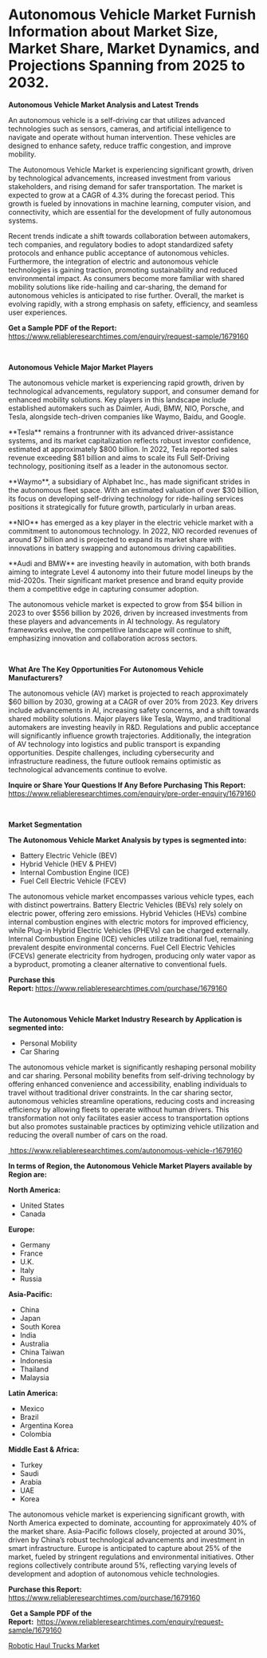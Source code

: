 <p><h1>Autonomous Vehicle Market Furnish Information about Market Size, Market Share, Market Dynamics, and Projections Spanning from 2025 to 2032.</h1></p><p><strong>Autonomous Vehicle Market Analysis and Latest Trends</strong></p>
<p><p>An autonomous vehicle is a self-driving car that utilizes advanced technologies such as sensors, cameras, and artificial intelligence to navigate and operate without human intervention. These vehicles are designed to enhance safety, reduce traffic congestion, and improve mobility.</p><p>The Autonomous Vehicle Market is experiencing significant growth, driven by technological advancements, increased investment from various stakeholders, and rising demand for safer transportation. The market is expected to grow at a CAGR of 4.3% during the forecast period. This growth is fueled by innovations in machine learning, computer vision, and connectivity, which are essential for the development of fully autonomous systems.</p><p>Recent trends indicate a shift towards collaboration between automakers, tech companies, and regulatory bodies to adopt standardized safety protocols and enhance public acceptance of autonomous vehicles. Furthermore, the integration of electric and autonomous vehicle technologies is gaining traction, promoting sustainability and reduced environmental impact. As consumers become more familiar with shared mobility solutions like ride-hailing and car-sharing, the demand for autonomous vehicles is anticipated to rise further. Overall, the market is evolving rapidly, with a strong emphasis on safety, efficiency, and seamless user experiences.</p></p>
<p><strong>Get a Sample PDF of the Report:&nbsp;</strong> <a href="https://www.reliableresearchtimes.com/enquiry/request-sample/1679160?utm_campaign=2267&utm_medium=2&utm_source=Github&utm_content=ia&utm_term=24032025&utm_id=autonomous-vehicle">https://www.reliableresearchtimes.com/enquiry/request-sample/1679160</a></p>
<p>&nbsp;</p>
<p><strong>Autonomous Vehicle Major Market Players</strong></p>
<p><p>The autonomous vehicle market is experiencing rapid growth, driven by technological advancements, regulatory support, and consumer demand for enhanced mobility solutions. Key players in this landscape include established automakers such as Daimler, Audi, BMW, NIO, Porsche, and Tesla, alongside tech-driven companies like Waymo, Baidu, and Google.</p><p>**Tesla** remains a frontrunner with its advanced driver-assistance systems, and its market capitalization reflects robust investor confidence, estimated at approximately $800 billion. In 2022, Tesla reported sales revenue exceeding $81 billion and aims to scale its Full Self-Driving technology, positioning itself as a leader in the autonomous sector.</p><p>**Waymo**, a subsidiary of Alphabet Inc., has made significant strides in the autonomous fleet space. With an estimated valuation of over $30 billion, its focus on developing self-driving technology for ride-hailing services positions it strategically for future growth, particularly in urban areas.</p><p>**NIO** has emerged as a key player in the electric vehicle market with a commitment to autonomous technology. In 2022, NIO recorded revenues of around $7 billion and is projected to expand its market share with innovations in battery swapping and autonomous driving capabilities.</p><p>**Audi and BMW** are investing heavily in automation, with both brands aiming to integrate Level 4 autonomy into their future model lineups by the mid-2020s. Their significant market presence and brand equity provide them a competitive edge in capturing consumer adoption.</p><p>The autonomous vehicle market is expected to grow from $54 billion in 2023 to over $556 billion by 2026, driven by increased investments from these players and advancements in AI technology. As regulatory frameworks evolve, the competitive landscape will continue to shift, emphasizing innovation and collaboration across sectors.</p></p>
<p>&nbsp;</p>
<p><strong>What Are The Key Opportunities For Autonomous Vehicle Manufacturers?</strong></p>
<p><p>The autonomous vehicle (AV) market is projected to reach approximately $60 billion by 2030, growing at a CAGR of over 20% from 2023. Key drivers include advancements in AI, increasing safety concerns, and a shift towards shared mobility solutions. Major players like Tesla, Waymo, and traditional automakers are investing heavily in R&D. Regulations and public acceptance will significantly influence growth trajectories. Additionally, the integration of AV technology into logistics and public transport is expanding opportunities. Despite challenges, including cybersecurity and infrastructure readiness, the future outlook remains optimistic as technological advancements continue to evolve.</p></p>
<p><strong>Inquire or Share Your Questions If Any Before Purchasing This Report:</strong> <a href="https://www.reliableresearchtimes.com/enquiry/pre-order-enquiry/1679160?utm_campaign=2267&utm_medium=2&utm_source=Github&utm_content=ia&utm_term=24032025&utm_id=autonomous-vehicle">https://www.reliableresearchtimes.com/enquiry/pre-order-enquiry/1679160</a></p>
<p>&nbsp;</p>
<p><strong>Market Segmentation</strong></p>
<p><strong>The Autonomous Vehicle Market Analysis by types is segmented into:</strong></p>
<p><ul><li>Battery Electric Vehicle (BEV)</li><li>Hybrid Vehicle (HEV & PHEV)</li><li>Internal Combustion Engine (ICE)</li><li>Fuel Cell Electric Vehicle (FCEV)</li></ul></p>
<p><p>The autonomous vehicle market encompasses various vehicle types, each with distinct powertrains. Battery Electric Vehicles (BEVs) rely solely on electric power, offering zero emissions. Hybrid Vehicles (HEVs) combine internal combustion engines with electric motors for improved efficiency, while Plug-in Hybrid Electric Vehicles (PHEVs) can be charged externally. Internal Combustion Engine (ICE) vehicles utilize traditional fuel, remaining prevalent despite environmental concerns. Fuel Cell Electric Vehicles (FCEVs) generate electricity from hydrogen, producing only water vapor as a byproduct, promoting a cleaner alternative to conventional fuels.</p></p>
<p><strong>Purchase this Report:&nbsp;</strong><a href="https://www.reliableresearchtimes.com/purchase/1679160?utm_campaign=2267&utm_medium=2&utm_source=Github&utm_content=ia&utm_term=24032025&utm_id=autonomous-vehicle">https://www.reliableresearchtimes.com/purchase/1679160</a></p>
<p>&nbsp;</p>
<p><strong>The Autonomous Vehicle Market Industry Research by Application is segmented into:</strong></p>
<p><ul><li>Personal Mobility</li><li>Car Sharing</li></ul></p>
<p><p>The autonomous vehicle market is significantly reshaping personal mobility and car sharing. Personal mobility benefits from self-driving technology by offering enhanced convenience and accessibility, enabling individuals to travel without traditional driver constraints. In the car sharing sector, autonomous vehicles streamline operations, reducing costs and increasing efficiency by allowing fleets to operate without human drivers. This transformation not only facilitates easier access to transportation options but also promotes sustainable practices by optimizing vehicle utilization and reducing the overall number of cars on the road.</p></p>
<p><a href="https://www.reliableresearchtimes.com/autonomous-vehicle-r1679160?utm_campaign=2267&utm_medium=2&utm_source=Github&utm_content=ia&utm_term=24032025&utm_id=autonomous-vehicle">&nbsp;https://www.reliableresearchtimes.com/autonomous-vehicle-r1679160</a></p>
<p><strong>In terms of Region, the Autonomous Vehicle Market Players available by Region are:</strong></p>
<p>
    <p> <strong> North America: </strong>
        <ul>
            <li>United States</li>
            <li>Canada</li>
        </ul>
        </p> 
    <p> <strong> Europe: </strong>
        <ul>
            <li>Germany</li>
            <li>France</li>
            <li>U.K.</li>
            <li>Italy</li>
            <li>Russia</li>
        </ul>
        </p> 
    <p> <strong> Asia-Pacific: </strong>
        <ul>
            <li>China</li>
            <li>Japan</li>
            <li>South Korea</li>
            <li>India</li>
            <li>Australia</li>
            <li>China Taiwan</li>
            <li>Indonesia</li>
            <li>Thailand</li>
            <li>Malaysia</li>
        </ul>
        </p> 
    <p> <strong> Latin America: </strong>
        <ul>
            <li>Mexico</li>
            <li>Brazil</li>
            <li>Argentina Korea</li>
            <li>Colombia</li>
        </ul>
        </p> 
    <p> <strong> Middle East & Africa: </strong>
        <ul>
            <li>Turkey</li>
            <li>Saudi</li>
            <li>Arabia</li>
            <li>UAE</li>
            <li>Korea</li>
        </ul>
    </p>
    </p>
<p><p>The autonomous vehicle market is experiencing significant growth, with North America expected to dominate, accounting for approximately 40% of the market share. Asia-Pacific follows closely, projected at around 30%, driven by China’s robust technological advancements and investment in smart infrastructure. Europe is anticipated to capture about 25% of the market, fueled by stringent regulations and environmental initiatives. Other regions collectively contribute around 5%, reflecting varying levels of development and adoption of autonomous vehicle technologies.</p></p>
<p><strong>Purchase this Report: </strong><a href="https://www.reliableresearchtimes.com/purchase/1679160?utm_campaign=2267&utm_medium=2&utm_source=Github&utm_content=ia&utm_term=24032025&utm_id=autonomous-vehicle">https://www.reliableresearchtimes.com/purchase/1679160</a></p>
<p>&nbsp;<strong>Get a Sample PDF of the Report:&nbsp;&nbsp;</strong><a href="https://www.reliableresearchtimes.com/enquiry/request-sample/1679160?utm_campaign=2267&utm_medium=2&utm_source=Github&utm_content=ia&utm_term=24032025&utm_id=autonomous-vehicle">https://www.reliableresearchtimes.com/enquiry/request-sample/1679160</a></p>
<p><strong></strong></p>
<p><p><a href="https://github.com/klindsey95/Market-Research-Report-List-1/blob/main/robotic-haul-trucks-market.md?utm_campaign=2267&utm_medium=2&utm_source=Github&utm_content=ia&utm_term=24032025&utm_id=autonomous-vehicle">Robotic Haul Trucks Market</a></p></p>